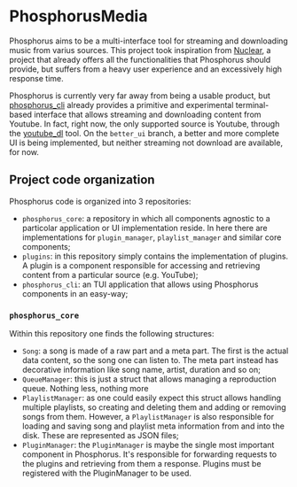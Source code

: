 # PhosphorusMedia

Phosphorus aims to be a multi-interface tool for streaming and downloading music from varius sources. This project took inspiration
from [Nuclear](https://github.com/nukeop/nuclear), a project that already offers all the functionalities that Phosphorus should provide, but
suffers from a heavy user experience and an excessively high response time.

Phosphorus is currently very far away from being a usable product, but [phosphorus_cli](https://github.com/PhosphorusMedia/phosphorus_cli)
already provides a primitive and experimental terminal-based interface that allows streaming and downloading content from Youtube. In fact,
right now, the only supported source is Youtube, through the [youtube_dl](https://youtube-dl.org/) tool. On the ```better_ui``` branch, a
better and more complete UI is being implemented, but neither streaming not download are available, for now.

## Project code organization
Phosphorus code is organized into 3 repositories:
* `phosphorus_core`: a repository in which all components agnostic to a particolar application or UI implementation reside. In here there are implementations for `plugin_manager`, `playlist_manager` and similar core components;
* `plugins`: in this repository simply contains the implementation of plugins. A plugin is a component responsible for accessing and retrieving content from a particular source (e.g. YouTube);
* `phosphorus_cli`: an TUI application that allows using Phosphorus components in an easy-way;

### `phosphorus_core`
Within this repository one finds the following structures:
* `Song`: a song is made of a raw part and a meta part. The first is the actual data content, so the song one can listen to. The meta part instead has decorative information like song name, artist, duration and so on;
* `QueueManager`: this is just a struct that allows managing a reproduction queue. Nothing less, nothing more
* `PlaylistManager`: as one could easily expect this struct allows handling multiple playlists, so creating and deleting them and adding or removing songs from them. However, a `PlaylistManager` is also responsible for loading and saving song and playlist meta information from and into the disk. These are represented as JSON files;
* `PluginManager`: the `PluginManager` is maybe the single most important component in Phosphorus. It's responsible for forwarding requests to the plugins and retrieving from them a response. Plugins must be registered with the PluginManager to be used.

